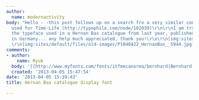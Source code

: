 ```yaml
---
author:
  name: modernactivity
body: "Hello - -this post follows up on a search fro a very similar condensed serif
  used for Time-Life (http://typophile.com/node/102039)\r\n\r\nI am trying to identify
  the typeface used in a Hernan Bas catalogue from last year, published by Distanz
  in Germany... any help much appreciated, thank you!\r\n\r\n[img:sites/default/files/old-images/P1040423_HernanBas__5979.jpg]
  \r\n[img:sites/default/files/old-images/P1040422_HernanBas__5944.jpg]\r\n"
comments:
- author:
    name: Ryuk
  body: '[[http://www.myfonts.com/fonts/itfmecanorma/bernhard|Bernhard MT]]'
  created: '2013-04-05 15:47:54'
date: '2013-04-05 15:39:43'
title: Hernan Bas catalogue display font

---
```

